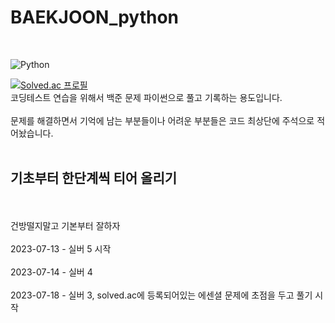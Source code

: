 # BAEKJOON_python

<br>

![Python](https://img.shields.io/badge/Python-3776AB.svg?&style=for-the-badge&logo=Python&logoColor=white)

[![Solved.ac
프로필](http://mazassumnida.wtf/api/v2/generate_badge?boj=rlawjddla0203)](https://solved.ac/rlawjddla0203)
<br>
코딩테스트 연습을 위해서 백준 문제 파이썬으로 풀고 기록하는 용도입니다. <br><br>
문제를 해결하면서 기억에 남는 부분들이나 어려운 부분들은 코드 최상단에 주석으로 적어놨습니다.<br><br>

<h2>기초부터 한단계씩 티어 올리기</h2><br><br>
건방떨지말고 기본부터 잘하자<br><br>
2023-07-13 - 실버 5 시작 <br><br>
2023-07-14 - 실버 4  <br><br>
2023-07-18 - 실버 3, solved.ac에 등록되어있는 에센셜 문제에 초점을 두고 풀기 시작 <br><br>
